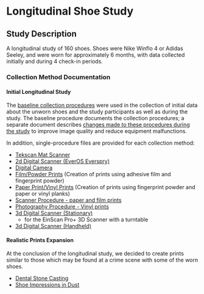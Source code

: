 Longitudinal Shoe Study
================

## Study Description

A longitudinal study of 160 shoes. Shoes were Nike Winflo 4 or Adidas
Seeley, and were worn for approximately 6 months, with data collected
initially and during 4 check-in periods.

### Collection Method Documentation

#### Initial Longitudinal Study

The [baseline collection
procedures](Collection_Procedures/Documentation/Methods-Techniques-Shoe.pdf)
were used in the collection of initial data about the unworn shoes and
the study participants as well as during the study. The baseline
procedure documents the collection procedures; a separate document
describes [changes made to these procedures during the
study](Collection_Procedures/Documentation/Procedure.pdf) to improve
image quality and reduce equipment malfunctions.

In addition, single-procedure files are provided for each collection
method:

  - [Tekscan Mat
    Scanner](Collection_Procedures/Documentation/Tekscan_Mat_Scanner.pdf)
  - [2d Digital Scanner (EverOS
    Everspry)](Collection_Procedures/Documentation/2D_Digital_Scanner_Everos.pdf)
  - [Digital
    Camera](Collection_Procedures/Documentation/Digital_Camera.pdf)
  - [Film/Powder
    Prints](Collection_Procedures/Documentation/Film_Powder_Print.pdf)
    (Creation of prints using adhesive film and fingerprint powder)
  - [Paper Print/Vinyl
    Prints](Collection_Procedures/Documentation/Paper_Vinyl_Prints.pdf)
    (Creation of prints using fingerprint powder and paper or vinyl
    planks)
  - [Scanner Procedure - paper and film
    prints](Collection_Procedures/Documentation/Scanning_Film_Paper_Prints.pdf)
  - [Photography Procedure - Vinyl
    prints](Collection_Procedures/Documentation/Vinyl_Photos.pdf)
  - [3d Digital Scanner
    (Stationary)](Collection_Procedures/Documentation/3DScanner_Turntable.pdf)
    - for the EinScan Pro+ 3D Scanner with a turntable
  - [3d Digital Scanner
    (Handheld)](Collection_Procedures/Documentation/3DScanner_Handheld.pdf)

#### Realistic Prints Expansion

At the conclusion of the longitudinal study, we decided to create prints
similar to those which may be found at a crime scene with some of the
worn shoes.

  - [Dental Stone
    Casting](Collection_Procedures/Documentation/Casting-Procedure.pdf)
  - [Shoe Impressions in
    Dust](Collection_Procedures/Documentation/Shoe-Impressions-in-Dust-Photography-and-Lifting-Procedure.pdf)
